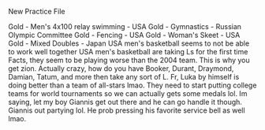 New Practice File


Gold - Men's 4x100 relay swimming - USA
Gold - Gymnastics - Russian Olympic Committee 
Gold - Fencing - USA
Gold - Woman's Skeet - USA
Gold - Mixed Doubles - Japan
USA men's basketball seems to not be able to work well together
USA men's basketball are taking Ls for the first time
Facts, they seem to be playing worse than the 2004 team. This is why you get zion.
Actually crazy, how do you have Booker, Durant, Draymond, Damian, Tatum, and more then take any sort of L.
Fr, Luka by himself is doing better than a team of all-stars lmao. They need to start putting college teams for world tournaments so we can actually gets some medals lol.
Im saying, let my boy Giannis get out there and he can go handle it though.
Giannis out partying lol. He prob pressing his favorite service bell as well lmao. 
